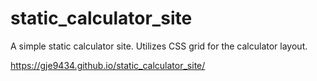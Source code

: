 # static_calculator_site

A simple static calculator site. Utilizes CSS grid for the calculator layout.

https://gje9434.github.io/static_calculator_site/

